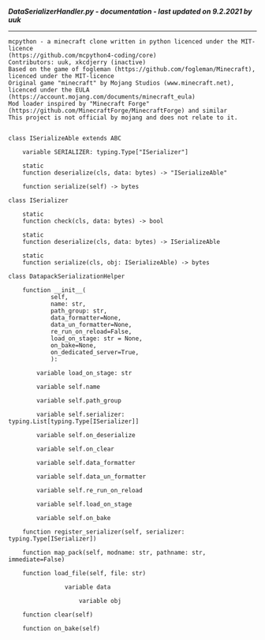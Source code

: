 ***DataSerializerHandler.py - documentation - last updated on 9.2.2021 by uuk***
___

    mcpython - a minecraft clone written in python licenced under the MIT-licence 
    (https://github.com/mcpython4-coding/core)
    Contributors: uuk, xkcdjerry (inactive)
    Based on the game of fogleman (https://github.com/fogleman/Minecraft), licenced under the MIT-licence
    Original game "minecraft" by Mojang Studios (www.minecraft.net), licenced under the EULA
    (https://account.mojang.com/documents/minecraft_eula)
    Mod loader inspired by "Minecraft Forge" (https://github.com/MinecraftForge/MinecraftForge) and similar
    This project is not official by mojang and does not relate to it.


    class ISerializeAble extends ABC

        variable SERIALIZER: typing.Type["ISerializer"]

        static
        function deserialize(cls, data: bytes) -> "ISerializeAble"

        function serialize(self) -> bytes

    class ISerializer

        static
        function check(cls, data: bytes) -> bool

        static
        function deserialize(cls, data: bytes) -> ISerializeAble

        static
        function serialize(cls, obj: ISerializeAble) -> bytes

    class DatapackSerializationHelper

        function __init__(
                self,
                name: str,
                path_group: str,
                data_formatter=None,
                data_un_formatter=None,
                re_run_on_reload=False,
                load_on_stage: str = None,
                on_bake=None,
                on_dedicated_server=True,
                ):

            variable load_on_stage: str

            variable self.name

            variable self.path_group

            variable self.serializer: typing.List[typing.Type[ISerializer]]

            variable self.on_deserialize

            variable self.on_clear

            variable self.data_formatter

            variable self.data_un_formatter

            variable self.re_run_on_reload

            variable self.load_on_stage

            variable self.on_bake

        function register_serializer(self, serializer: typing.Type[ISerializer])

        function map_pack(self, modname: str, pathname: str, immediate=False)

        function load_file(self, file: str)

                    variable data

                        variable obj

        function clear(self)

        function on_bake(self)